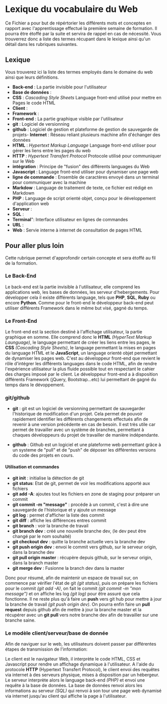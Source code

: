 
# Lexique du vocabulaire du Web

Ce Fichier a pour but de répértorier les différents mots et conceptes en rapport avec l'apprentissage effectué la première semaine de formation.
Il pourra être étoffé par la suite et servira de rappel en cas de nécessité.
Vous trouverrez donc a liste des termes récupant dans le lexique ainsi qu'un détail dans les rubriques suivantes. 



## Lexique

Vous trouverez ici la liste des termes employés dans le domaine du web ainsi que leurs définitions.

- **Back-end** : La partie invisible pour l'utilisateur
- **Base de données** : 
- **CSS** : *Cascading Style Sheets* Language front-end utilisé pour mettre en Pages le code HTML
- **Client** : 
- **Framework** : 
- **Front-end** : La partie graphique visible par l'utilisateur
- **git** : Logiciel de versionning
- **github** : Logiciel de gestion et plateforme de gestion de sauvegarde de projets- **Internet** : Réseau reliant plusieurs machine afin d'échanger des données
- **HTML** : *Hypertext Markup Language* Language front-end utiliser pour gérer les liens entre les pages du web
- **HTTP** : *Hypertext Transfert Protocol* Protocole utilisé pour communiquer sur le Web
- **intégration** : Principe de "fusion" des différents languages du Web
- **Javascript** : Language front-end utiliser pour dynamiser une page web
- **ligne de commande** : Ensemble de caractères envoyé dans un terminal pour communiquer avec la machine 
- **Markdow** : Language de traitement de texte, ce fichier est rédigé en Markdown
- **PHP** : Language de script orienté objet, conçu pour le développement d'application web
- **Serveur** : 
- **SQL** : 
- **Terminal**": Interface utilisateur en lignes de commandes
- **URL** : 
- **Web** : Servie interne à internet de consultation de pages HTML




## Pour aller plus loin
 
Cette rubrique permet d'approfondir certain concepte et sera étoffé au fil de la formation.


### Le Back-End

Le back-end est la partie invisible à l'utilisateur, elle comprend les applications web, les bases de données, les serveur d'hebergements.
Pour développer cela il existe différents language, tels que **PHP**, **SQL**, **Ruby** ou encore **Python**.
Comme pour le front-end le développeur back-end peut utiliser différents Framework dans le même but visé, gagné du temps.


### Le Front-End

Le front-end est la section destiné à l'affichage utilisateur, la partie graphique en somme.
Elle comprend donc le **HTML** *(HyperText Markup Launguage)*, le language permettant de créer les liens entre les pages, le **CSS** *(Cascading Style Sheets)*, le language permettant la mises en pages 
du language HTML et le **JavaScript**, un language orienté objet permettant de dynamiser les pages web.
C'est au développeur front-end que revient le rôle d'intégrer les différents languages dans le code HTML, afin de rendre l'expérience utilisateur la plus fluide possible tout en respectant le 
cahier des charges imposé par le client.
Le développeur front-end a à disposition différents Framework (jQuery, Bootstrap...etc) lui permettant de gagné du temps dans le dévoppement.

### git/github

- **git** : git est un logiciel de versionning permettant de sauvegarder l'historique de modification d'un projet. 
Cela permet de pouvoir rapidement identifier les différents changements effectués afin de revenir à une version précédente en cas de besoin.
Il est très utile car permet de travailler avec un système de branches, permettant à chaques développeurs du projet de travailler de manière indépendante.
	 

- **github** : Github est un logiciel et une plateforme web permettant grâce à un systeme de "pull" et de "push" de déposer les différentes versions du code des projets en cours.
	 
#### Utilisation et commandes

- **git init** : initialise la détection de git
- **git status**: Etat de git, permet de voir les modifications apporté aux fichiers
- **git add -A**: ajoutes tout les fichiers en zone de staging pour préparer un commit
- **git commit -m "message"** : procéde à un commit, c'est à dire une sauvegarde de l'historique et y ajoute un message
- **git log** : permet d'afficher la liste des commit
- **git diff** : affiche les différences entres commit
- **git branch** : voir la branche de travail
- **git branch dev** : créé une nouvelle branche dev, (le dev peut être changé par le nom souhaité)
- **git checkout dev** : quitte la branche actuelle vers la branche dev
- **git push origin dev** : envoi le commit vers github, sur le serveur origin, dans la branche dev
- **git pull origin master** : récupère depuis github, sur le serveur origin, dans la branch master
- **git merge dev** : Fusionne la branch dev dans la master

Donc pour résumé, afin de maintenir un espace de travail sur, on commence par vérifier l'état de git *(git status)*, puis on prépare les fichiers pour le commit *(git add -A)*,
on fait le commit *(git commit -m "mon message")* et on affiche les log *(git log)* pour être assuré que cela fonctionne.
Il ne reste plus qu'à faire un **push** vers git hub pour mettre à jour la branche de travail *(git push origin dev)*.
On pourra enfin faire un **pull request** depuis github afin de mettre à jour la branche master et la récupérer avec un **git pull** vers notre branche dev afin de travailler sur une branche saine.



### Le modèle client/serveur/base de donnée

Afin de naviguer sur le web, les utilisateurs doivent passer par différentes étapes de transmission de l'information:


Le client est le navigateur Web, il interprète le code HTML, CSS et Javascript pour rendre un affichage dynamique à l'utilisateur.
A l'aide du protocole **HTTP** (Hypertext Transfert Protocol), le client envoi des requêtes via internet à des serveurs physique, mises à disposition par un hébergeur.
Le serveur interprète alors le language back-end *(PHP)* et envoi une requête à la base de données.
La base de données renvoi alors les informations au serveur *(SQL)* qui renvoi à son tour une page web dynamisé via internet jusqu'au client qui affiche la page à l'utilisateur.

 
